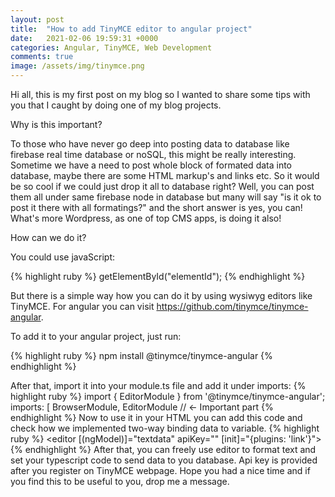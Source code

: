 ```yaml
---
layout: post
title:  "How to add TinyMCE editor to angular project"
date:   2021-02-06 19:59:31 +0000
categories: Angular, TinyMCE, Web Development
comments: true
image: /assets/img/tinymce.png
---
```

Hi all, this is my first post on my blog so I wanted to share some tips with you that I caught by doing one of my blog projects.

Why is this important?

To those who have never go deep into posting data to database like firebase real time database or noSQL, this might be really interesting. Sometime we have a need to post whole block of formated data into database, maybe there are some HTML markup's and links etc. So it would be so cool if we could just drop it all to database right? Well, you can post them all under same firebase node in database but many will say "is it ok to post it there with all formatings?" and the short answer is yes, you can! What's more Wordpress, as one of top CMS apps, is doing it also!

How can we do it?

You could use javaScript:

{% highlight ruby %}
getElementById("elementId");
{% endhighlight %}

But there is a simple way how you can do it by using wysiwyg editors like TinyMCE. For angular you can visit https://github.com/tinymce/tinymce-angular.

To add it to your angular project, just run:

{% highlight ruby %}
npm install @tinymce/tinymce-angular
{% endhighlight %}

After that, import it into your module.ts file and add it under imports:
{% highlight ruby %}
import { EditorModule } from '@tinymce/tinymce-angular';
imports: [
    BrowserModule,
    EditorModule // <- Important part
{% endhighlight %}
Now to use it in your HTML you can add this code and check how we implemented two-way binding data to variable.
{% highlight ruby %}
<editor [(ngModel)]="textdata" apiKey="" [init]="{plugins: 'link'}"></editor>
{% endhighlight %}
After that, you can freely use editor to format text and set your typescript code to send data to you database. Api key is provided after you register on TinyMCE webpage.
Hope you had a nice time and if you find this to be useful to you, drop me a message.